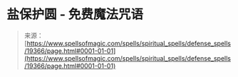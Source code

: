 <!--yml

category: 未分类

date: 2024-06-12 19:01:17

-->

# 盐保护圆 - 免费魔法咒语

> 来源：[https://www.spellsofmagic.com/spells/spiritual_spells/defense_spells/19366/page.html#0001-01-01](https://www.spellsofmagic.com/spells/spiritual_spells/defense_spells/19366/page.html#0001-01-01)
